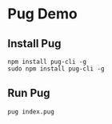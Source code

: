 # Pug Demo

## Install Pug
```
npm install pug-cli -g 
sudo npm install pug-cli -g 
```

## Run Pug
```
pug index.pug 
```
